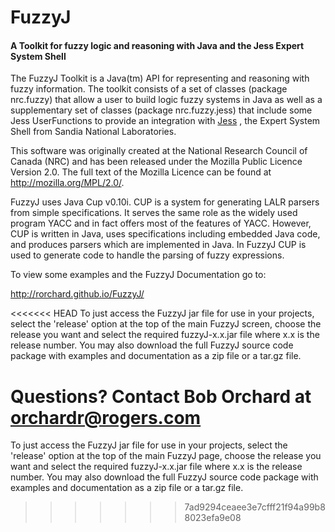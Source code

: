 FuzzyJ
======

#### A Toolkit for fuzzy logic and reasoning with Java and the Jess Expert System Shell

The FuzzyJ Toolkit is a Java(tm) API for representing and reasoning with fuzzy information. The toolkit consists of a set of classes (package nrc.fuzzy) that allow a user to build logic fuzzy systems in Java as well as a supplementary set of classes (package nrc.fuzzy.jess) that include some Jess UserFunctions to provide an integration with [Jess](http://www.jessrules.com) , the Expert System Shell from Sandia National Laboratories.

This software was originally created at the National Research Council of Canada (NRC) and has been released under the Mozilla Public Licence Version 2.0. The full text of the Mozilla Licence can be found at http://mozilla.org/MPL/2.0/.

FuzzyJ uses Java Cup v0.10i. CUP is a system for generating LALR parsers from simple specifications. It serves the same role as the widely used program YACC and in fact offers most of the features of YACC. However, CUP is written in Java, uses specifications including embedded Java code, and produces parsers which are implemented in Java. In FuzzyJ CUP is used to generate code to handle the parsing of fuzzy expressions.

To view some examples and the FuzzyJ Documentation go to:

   http://rorchard.github.io/FuzzyJ/

<<<<<<< HEAD
To just access the FuzzyJ jar file for use in your projects, select the 'release' option at the top of the main FuzzyJ screen, choose the release you want and select the required fuzzyJ-x.x.jar file where x.x is the release number. You may also download the full FuzzyJ source code package with examples and documentation as a zip file or a tar.gz file.

Questions? Contact Bob Orchard at orchardr@rogers.com
=======
To just access the FuzzyJ jar file for use in your projects, select the 'release' option at the top of the main FuzzyJ page, choose the release you want and select the required fuzzyJ-x.x.jar file where x.x is the release number. You may also download the full FuzzyJ source code package with examples and documentation as a zip file or a tar.gz file.
>>>>>>> 7ad9294ceaee3e7cfff21f94a99b88023efa9e08

